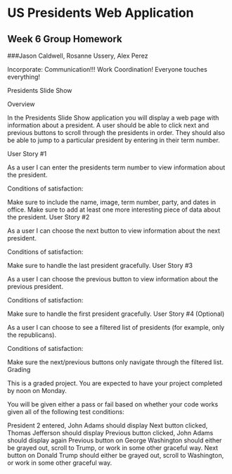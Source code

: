 # US Presidents Web Application

## Week 6 Group Homework

###Jason Caldwell, Rosanne Ussery, Alex Perez

Incorporate: Communication!!! Work Coordination! Everyone touches everything!

Presidents Slide Show

Overview

In the Presidents Slide Show application you will display a web page with information about a president. A user should be able to click next and previous buttons to scroll through the presidents in order. They should also be able to jump to a particular president by entering in their term number.

User Story #1

As a user I can enter the presidents term number to view information about the president.

Conditions of satisfaction:

Make sure to include the name, image, term number, party, and dates in office.
Make sure to add at least one more interesting piece of data about the president.
User Story #2

As a user I can choose the next button to view information about the next president.

Conditions of satisfaction:

Make sure to handle the last president gracefully.
User Story #3

As a user I can choose the previous button to view information about the previous president.

Conditions of satisfaction:

Make sure to handle the first president gracefully.
User Story #4 (Optional)

As a user I can choose to see a filtered list of presidents (for example, only the republicans).

Conditions of satisfaction:

Make sure the next/previous buttons only navigate through the filtered list.
Grading

This is a graded project. You are expected to have your project completed by noon on Monday.

You will be given either a pass or fail based on whether your code works given all of the following test conditions:

President 2 entered, John Adams should display
Next button clicked, Thomas Jefferson should display
Previous button clicked, John Adams should display again
Previous button on George Washington should either be grayed out, scroll to Trump, or work in some other graceful way.
Next button on Donald Trump should either be grayed out, scroll to Washington, or work in some other graceful way.